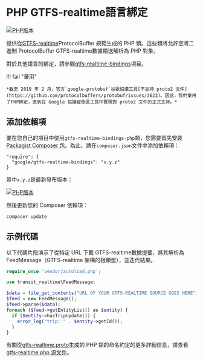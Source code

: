 # PHP GTFS-realtime語言綁定

[![PHP版本](https://badge.fury.io/ph/google%2Fgtfs-realtime-bindings.svg)](https://badge.fury.io/ph/google%2Fgtfs-realtime-bindings)

提供從[GTFS-realtime](https://developers.google.com/transit/gtfs-realtime/)ProtocolBuffer 規範生成的 PHP 類。這些類將允許您將二進制 ProtocolBuffer GTFS-realtime數據饋送解析為 PHP 對象。

對於其他語言的綁定，請參閱[gtfs-realtime-bindings](https://github.com/google/gtfs-realtime-bindings)項目。

!!! fail "棄用"

    *截至 2019 年 2 月，官方`google-protobuf`谷歌協議工具[不支持 proto2 文件](https://github.com/protocolbuffers/protobuf/issues/3623)。因此，我們棄用了PHP綁定，直到在 Google 協議緩衝區工具中實現對 proto2 文件的正式支持。*

## 添加依賴項

要在您自己的項目中使用`gtfs-realtime-bindings-php`類，您需要首先安裝[Packagist Composer 包](https://packagist.org/packages/google/gtfs-realtime-bindings)。為此，請在`composer.json`文件中添加依賴項：

    "require": {
      "google/gtfs-realtime-bindings": "x.y.z"
    }

其中`x.y.z`是最新發布版本：

[![PHP版本](https://badge.fury.io/ph/google%2Fgtfs-realtime-bindings.svg)](https://badge.fury.io/ph/google%2Fgtfs-realtime-bindings)

然後更新您的 Composer 依賴項：

    composer update

## 示例代碼

以下代碼片段演示了從特定 URL 下載 GTFS-realtime數據提要，將其解析為 FeedMessage（GTFS-realtime 架構的根類型），並迭代結果。

```php
require_once 'vendor/autoload.php';

use transit_realtime\FeedMessage;

$data = file_get_contents("URL OF YOUR GTFS-REALTIME SOURCE GOES HERE");
$feed = new FeedMessage();
$feed->parse($data);
foreach ($feed->getEntityList() as $entity) {
  if ($entity->hasTripUpdate()) {
    error_log("trip: " . $entity->getId());
  }
}
```

有關從[gtfs-realtime.proto](https://developers.google.com/transit/gtfs-realtime/gtfs-realtime-proto)生成的 PHP 類的命名約定的更多詳細信息，請查看[gtfs-realtime.php 源文件](https://github.com/google/gtfs-realtime-bindings-php/blob/master/src/gtfs-realtime.php)。
